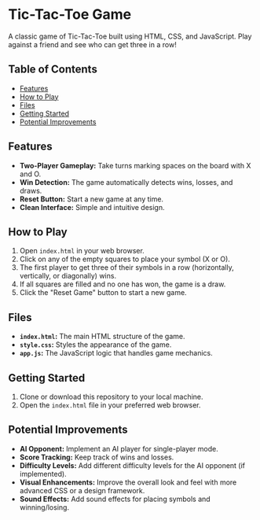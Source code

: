 # Tic-Tac-Toe Game

A classic game of Tic-Tac-Toe built using HTML, CSS, and JavaScript. Play against a friend and see who can get three in a row!

## Table of Contents

- [Features](#features)
- [How to Play](#how-to-play)
- [Files](#files)
- [Getting Started](#getting-started)
- [Potential Improvements](#potential-improvements)

## Features

- **Two-Player Gameplay:** Take turns marking spaces on the board with X and O.
- **Win Detection:**  The game automatically detects wins, losses, and draws.
- **Reset Button:**  Start a new game at any time.
- **Clean Interface:**  Simple and intuitive design.

## How to Play

1. Open `index.html` in your web browser.
2. Click on any of the empty squares to place your symbol (X or O).
3. The first player to get three of their symbols in a row (horizontally, vertically, or diagonally) wins.
4. If all squares are filled and no one has won, the game is a draw.
5. Click the "Reset Game" button to start a new game.

## Files

- **`index.html`:** The main HTML structure of the game.
- **`style.css`:**  Styles the appearance of the game.
- **`app.js`:**   The JavaScript logic that handles game mechanics.

## Getting Started

1. Clone or download this repository to your local machine.
2. Open the `index.html` file in your preferred web browser.

## Potential Improvements

- **AI Opponent:**  Implement an AI player for single-player mode.
- **Score Tracking:**  Keep track of wins and losses.
- **Difficulty Levels:**  Add different difficulty levels for the AI opponent (if implemented).
- **Visual Enhancements:**  Improve the overall look and feel with more advanced CSS or a design framework.
- **Sound Effects:**  Add sound effects for placing symbols and winning/losing.

